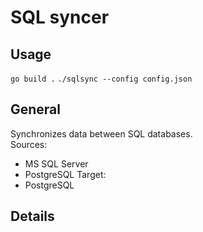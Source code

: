 # SQL syncer

## Usage

`go build .`
`./sqlsync --config config.json`

## General

Synchronizes data between SQL databases.  
Sources:  
  - MS SQL Server
  - PostgreSQL
Target:  
  - PostgreSQL

## Details
